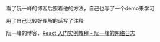 # 

看了阮一峰的博客后照着他的方法，自己也写了一个demo来学习

用了自己比较好理解的话写了注释

阮一峰的博客，[React 入门实例教程 - 阮一峰的网络日志](http://www.ruanyifeng.com/blog/2015/03/react.html)